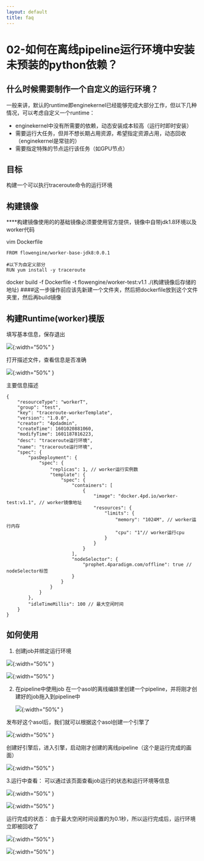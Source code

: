 ```yaml
---
layout: default
title: faq
---
```

# 02-如何在离线pipeline运行环境中安装未预装的python依赖？

## 什么时候需要制作一个自定义的运行环境？

一般来讲，默认的runtime即enginekernel已经能够完成大部分工作，但以下几种情况，可以考虑自定义一个runtime：

* enginekernel中没有所需要的依赖，动态安装成本较高（运行时即时安装）
* 需要运行大任务，但并不想长期占用资源，希望指定资源占用，动态回收（enginekernel是常驻的）
* 需要指定特殊的节点运行该任务（如GPU节点）

## 目标

构建一个可以执行traceroute命令的运行环境

## 构建镜像

****构建镜像使用的的基础镜像必须要使用官方提供，镜像中自带jdk1.8环境以及worker代码

vim Dockerfile

```
FROM flowengine/worker-base-jdk8:0.0.1

#以下为自定义部分
RUN yum install -y traceroute
```

docker build -f Dockerfile -t flowengine/worker-test:v1.1 ./(构建镜像后存储的地址)  ####这一步操作前应该先新建一个文件夹，然后把dockerfile放到这个文件夹里，然后再build镜像

## 构建Runtime(worker)模版

填写基本信息，保存退出

![](./images/3-1.png){:width="50%" }

打开描述文件，查看信息是否准确

![](./images/3-2.png){:width="50%" }

主要信息描述

```
{
    "resourceType": "workerT",
    "group": "test",
    "key": "traceroute-workerTemplate",
    "version": "1.0.0",
    "creator": "4pdadmin",
    "createTime": 1601020881060,
    "modifyTime": 1601187816223,
    "desc": "traceroute运行环境",
    "name": "traceroute运行环境",
    "spec": {
        "pasDeployment": {
            "spec": {
                "replicas": 1, // worker运行实例数
                "template": {
                    "spec": {
                        "containers": [
                            {
                                "image": "docker.4pd.io/worker-test:v1.1", // worker镜像地址
                                "resources": {
                                    "limits": {
                                        "memory": "1024M", // worker运行内存
                                        "cpu": "1"// worker运行cpu
                                    }
                                }
                            }
                        ],
                        "nodeSelector": {
                            "prophet.4paradigm.com/offline": true // nodeSelector标签
                        }
                    }
                }
            }
        },
        "idleTimeMillis": 100 // 最大空闲时间
    }
}
```

## 如何使用

1. 创建job并绑定运行环境

![](./images/3-3.png){:width="50%" }

![](./images/3-4.png){:width="50%" }

2. 在pipeline中使用job
   在一个asol的离线编排里创建一个pipeline，并将刚才创建好的job拖入到pipeline中

   ![](./images/3-5.png){:width="50%" }

发布好这个asol后，我们就可以根据这个asol创建一个引擎了

![](./images/3-6.png){:width="50%" }

创建好引擎后，进入引擎，启动刚才创建的离线pipeline（这个是运行完成的画面）

![](./images/3-7.png){:width="50%" }

3.运行中查看：
可以通过该页面查看job运行的状态和运行环境等信息

![](./images/3-8.png){:width="50%" }

![](./images/3-9.png){:width="50%" }

运行完成的状态：
由于最大空闲时间设置的为0.1秒，所以运行完成后，运行环境立即被回收了

![](./images/3-10.png){:width="50%" }

![](./images/3-11.png){:width="50%" }
